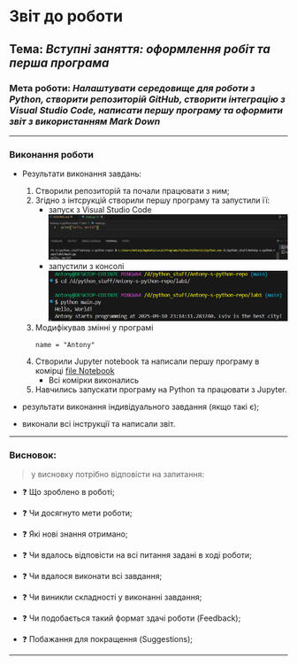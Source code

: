 # Звіт до роботи
## Тема: _Вступні заняття: оформлення робіт та перша програма_
### Мета роботи: _Налаштувати середовище для роботи з Python, створити репозиторій GitHub, створити інтеграцію з Visual Studio Code, написати першу програму та оформити звіт з використанням Mark Down_

---
### Виконання роботи
* Результати виконання завдань:
    1. Створили репозиторій та почали працювати з ним;
    2. Згідно з інтсрукцій створили першу програму та запустили її:
        - запуск з Visual Studio Code ![](1_vsc.png)
        - запустили з консолі ![](2_cmd.png)
    3. Модифікував змінні у програмі
        ```
        name = "Antony"
        ```
    4. Створили Jupyter notebook та написали першу програму в комірці [file Notebook](nb.ipynb)
        - Всі комірки виконались
    5. Навчились запускати програму на Python та працювати з Jupyter.

* результати виконання індивідуального завдання (якщо такі є);


* виконали всі інструкції та написали звіт.
---
### Висновок:
> у висновку потрібно відповісти на запитання:

- :question: Що зроблено в роботі;
        
- :question: Чи досягнуто мети роботи;
- :question: Які нові знання отримано;
- :question: Чи вдалось відповісти на всі питання задані в ході роботи;
- :question: Чи вдалося виконати всі завдання;
- :question: Чи виникли складності у виконанні завдання;
- :question: Чи подобається такий формат здачі роботи (Feedback);
- :question: Побажання для покращення (Suggestions);

---